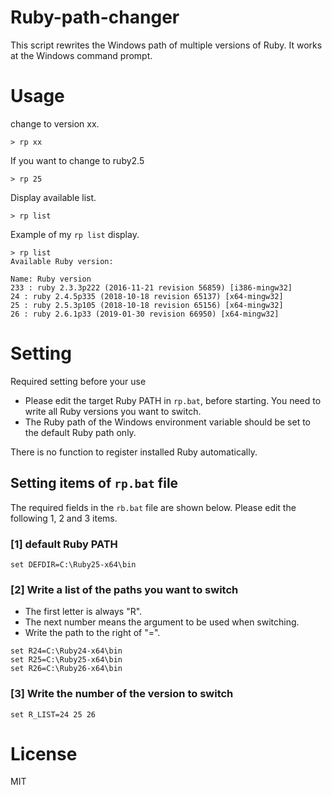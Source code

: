 # Ruby-path-changer

This script rewrites the Windows path of multiple versions of Ruby. It works at the Windows command prompt.

# Usage

change to version xx.
```
> rp xx
```

If you want to change to ruby2.5
```
> rp 25
```

Display available list.
```
> rp list
```

Example of my `rp list` display.
```
> rp list
Available Ruby version:

Name: Ruby version
233 : ruby 2.3.3p222 (2016-11-21 revision 56859) [i386-mingw32]
24 : ruby 2.4.5p335 (2018-10-18 revision 65137) [x64-mingw32]
25 : ruby 2.5.3p105 (2018-10-18 revision 65156) [x64-mingw32]
26 : ruby 2.6.1p33 (2019-01-30 revision 66950) [x64-mingw32]
```

# Setting

Required setting before your use
*   Please edit the target Ruby PATH in `rp.bat`, before starting.  You need to write all Ruby versions you want to switch. 
*   The Ruby path of the Windows environment variable should be set to the default Ruby path only.

There is no function to register installed Ruby automatically.



##  Setting items of `rp.bat` file 

The required fields in the `rb.bat` file are shown below. Please edit the following 1, 2 and 3 items.

### [1] default Ruby PATH
```
set DEFDIR=C:\Ruby25-x64\bin
```

### [2] Write a list of the paths you want to switch

*   The first letter is always "R".
*   The next number means the argument to be used when switching.
*   Write the path to the right of "=".
```
set R24=C:\Ruby24-x64\bin
set R25=C:\Ruby25-x64\bin
set R26=C:\Ruby26-x64\bin
```
### [3] Write the number of the version to switch
```
set R_LIST=24 25 26
```



# License

MIT
